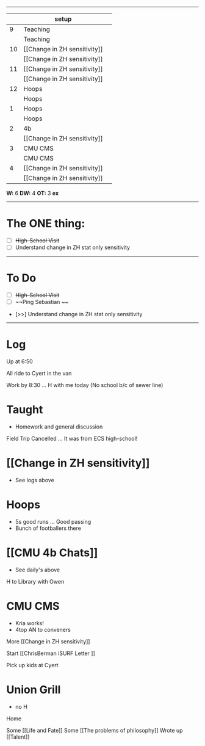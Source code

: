 
---

|     | setup                        |     |
| --- | ---------------------------- | --- |
| 9   | Teaching                     |     |
|     | Teaching                     |     |
| 10  | [[Change in ZH sensitivity]] |     |
|     | [[Change in ZH sensitivity]] |     |
| 11  | [[Change in ZH sensitivity]] |     |
|     | [[Change in ZH sensitivity]] |     |
| 12  | Hoops                        |     |
|     | Hoops                        |     |
| 1   | Hoops                        |     |
|     | Hoops                        |     |
| 2   | 4b                           |     |
|     | [[Change in ZH sensitivity]] |     |
| 3   | CMU CMS                      |     |
|     | CMU CMS                      |     |
| 4   | [[Change in ZH sensitivity]] |     |
|     | [[Change in ZH sensitivity]] |     |

**W:** 6
**DW:** 4
**OT:** 3
**ex** 

---
# The ONE thing: 
- [ ] ~~High-School Visit~~
- [ ] Understand change in ZH stat only sensitivity 

---
# To Do

- [ ] ~~High-School Visit~~
- [ ]  ~~Ping Sebastian ~~
- [>>] Understand change in ZH stat only sensitivity 

---

# Log

Up at 6:50 

All ride to Cyert in the van

Work by 8:30 ... H with me today (No school b/c of sewer line)

# Taught
- Homework and general discussion

Field Trip Cancelled ... It was from ECS high-school!

# [[Change in ZH sensitivity]]
- See logs above

# Hoops
- 5s good runs ... Good passing
- Bunch of footballers there 

# [[CMU 4b Chats]]
- See daily's above

H to Library with Owen

# CMU CMS 
- Kria works!
- 4top AN to conveners 

More [[Change in ZH sensitivity]]

Start [[ChrisBerman iSURF Letter ]]

Pick up kids at Cyert 

# Union Grill 
- no H

Home 

Some [[Life and Fate]]
Some [[The problems of philosophy]]
Wrote up [[Talent]]

